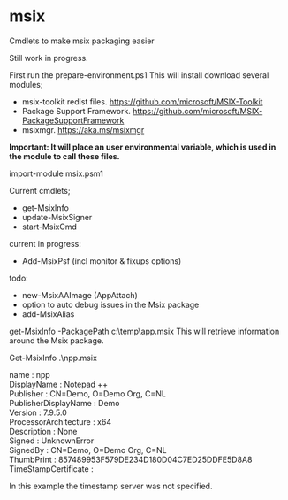 # msix
Cmdlets to make msix packaging easier

Still work in progress.

First run the prepare-environment.ps1
This will install download several modules;
- msix-toolkit redist files. https://github.com/microsoft/MSIX-Toolkit
- Package Support Framework. https://github.com/microsoft/MSIX-PackageSupportFramework
- msixmgr. https://aka.ms/msixmgr 

**Important: It will place an user environmental variable, which is used in the module to call these files.**

import-module msix.psm1

Current cmdlets;
- get-MsixInfo
- update-MsixSigner
- start-MsixCmd

current in progress:
- Add-MsixPsf (incl monitor & fixups options)

todo:
- new-MsixAAImage (AppAttach)
- option to auto debug issues in the Msix package
- add-MsixAlias

get-MsixInfo -PackagePath c:\temp\app.msix
This will retrieve information around the Msix package.

Get-MsixInfo .\npp.msix

name                  : npp \
DisplayName           : Notepad ++ \
Publisher             : CN=Demo, O=Demo Org, C=NL \
PublisherDisplayName  : Demo \
Version               : 7.9.5.0 \
ProcessorArchitecture : x64 \
Description           : None \
Signed                : UnknownError \
SignedBy              : CN=Demo, O=Demo Org, C=NL \
ThumbPrint            : 857489953F579DE234D180D04C7ED25DDFE5D8A8 \
TimeStampCertificate  : 

In this example the timestamp server was not specified.
